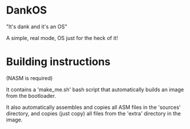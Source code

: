 # DankOS
"It's dank and it's an OS"

A simple, real mode, OS just for the heck of it!

# Building instructions
(NASM is required)

It contains a 'make_me.sh' bash script that automatically builds an image
from the bootloader.

It also automatically assembles and copies all ASM files in the 'sources'
directory, and copies (just copy) all files from the 'extra' directory
in the image.
